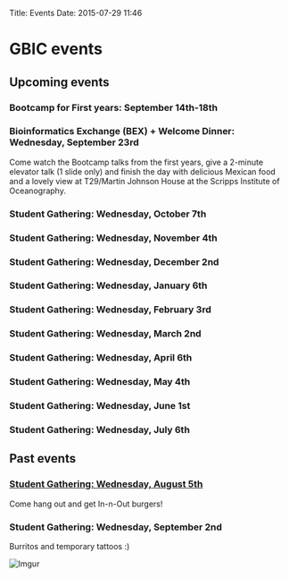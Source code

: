 Title: Events
Date: 2015-07-29 11:46

# GBIC events

## Upcoming events

### Bootcamp for First years: September 14th-18th


### Bioinformatics Exchange (BEX) + Welcome Dinner: Wednesday, September 23rd

Come watch the Bootcamp talks from the first years, give a 2-minute elevator
talk (1 slide only) and finish the day with delicious Mexican food and a lovely
view at T29/Martin Johnson House at the Scripps Institute of Oceanography.

### Student Gathering: Wednesday, October 7th

### Student Gathering: Wednesday, November 4th

### Student Gathering: Wednesday, December 2nd

### Student Gathering: Wednesday, January 6th

### Student Gathering: Wednesday, February 3rd

### Student Gathering: Wednesday, March 2nd

### Student Gathering: Wednesday, April 6th

### Student Gathering: Wednesday, May 4th

### Student Gathering: Wednesday, June 1st

### Student Gathering: Wednesday, July 6th


## Past events

### [Student Gathering: Wednesday, August 5th](http://gbic-ucsd.github.io/2015-08-05-burgers-and-beers/#.Vb-sKTBViko)

Come hang out and get In-n-Out burgers!

### Student Gathering: Wednesday, September 2nd

Burritos and temporary tattoos :)

![Imgur](http://i.imgur.com/GEVGI5y.jpg)
